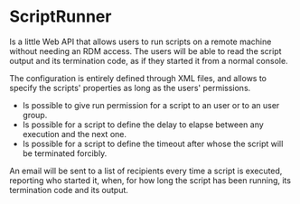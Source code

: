 # ScriptRunner

Is a little Web API that allows users to run scripts on a remote machine without needing an RDM access.
The users will be able to read the script output and its termination code, as if they started it from
a normal console.

The configuration is entirely defined through XML files, and allows to specify the scripts' properties
as long as the users' permissions.

- Is possible to give run permission for a script to an user or to an user group.
- Is possible for a script to define the delay to elapse between any execution and the next one.
- Is possible for a script to define the timeout after whose the script will be terminated forcibly.

An email will be sent to a list of recipients every time a script is executed, reporting who started
it, when, for how long the script has been running, its termination code and its output.
